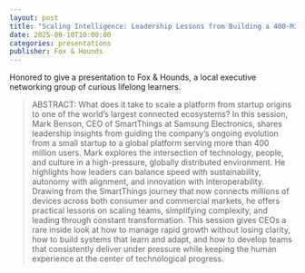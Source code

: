 ```yaml
---
layout: post
title: "Scaling Intelligence: Leadership Lessons from Building a 400-Million-User Platform"
date: 2025-09-10T10:00:00
categories: presentations
publisher: Fox & Hounds 
---
```


Honored to give a presentation to Fox & Hounds, a local executive networking group of curious lifelong learners.

> ABSTRACT: What does it take to scale a platform from startup origins to one of the world’s largest connected ecosystems? In this session, Mark Benson, CEO of SmartThings at Samsung Electronics, shares leadership insights from guiding the company’s ongoing evolution from a small startup to a global platform serving more than 400 million users.
> Mark explores the intersection of technology, people, and culture in a high-pressure, globally distributed environment. He highlights how leaders can balance speed with sustainability, autonomy with alignment, and innovation with interoperability. Drawing from the SmartThings journey that now connects millions of devices across both consumer and commercial markets, he offers practical lessons on scaling teams, simplifying complexity, and leading through constant transformation.
> This session gives CEOs a rare inside look at how to manage rapid growth without losing clarity, how to build systems that learn and adapt, and how to develop teams that consistently deliver under pressure while keeping the human experience at the center of technological progress.


